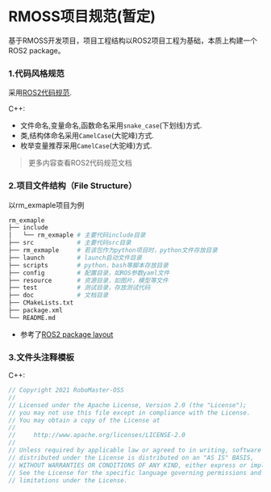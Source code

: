 # RMOSS项目规范(暂定)

基于RMOSS开发项目，项目工程结构以ROS2项目工程为基础，本质上构建一个ROS2 package。

### 1.代码风格规范

采用[ROS2代码规范](https://docs.ros.org/en/foxy/Contributing/Code-Style-Language-Versions.html).

C++:

* 文件命名,变量命名,函数命名采用`snake_case`(下划线)方式.
* 类,结构体命名采用`CamelCase`(大驼峰)方式.
* 枚举变量推荐采用`CamelCase`(大驼峰)方式.

> 更多内容查看ROS2代码规范文档


### 2.项目文件结构（File Structure）

以rm_exmaple项目为例

```bash
rm_exmaple
├── include
│   └── rm_exmaple # 主要代码include目录
├── src            # 主要代码src目录
├── rm_exmaple     # 若该包作为python项目时，python文件存放目录
├── launch         # launch启动文件目录
├── scripts        # python，bash等脚本存放目录
├── config         # 配置目录，如ROS参数yaml文件
├── resource       # 资源目录，如图片，模型等文件
├── test           # 测试目录，存放测试代码
├── doc            # 文档目录
├── CMakeLists.txt
├── package.xml
└── README.md
```

* 参考了[ROS2 package layout](https://docs.ros.org/en/foxy/Contributing/Developer-Guide.html#package-layout)

### 3.文件头注释模板

C++:

```c++
// Copyright 2021 RoboMaster-OSS
//
// Licensed under the Apache License, Version 2.0 (the "License");
// you may not use this file except in compliance with the License.
// You may obtain a copy of the License at
//
//     http://www.apache.org/licenses/LICENSE-2.0
//
// Unless required by applicable law or agreed to in writing, software
// distributed under the License is distributed on an "AS IS" BASIS,
// WITHOUT WARRANTIES OR CONDITIONS OF ANY KIND, either express or implied.
// See the License for the specific language governing permissions and
// limitations under the License.
```